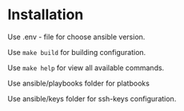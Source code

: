 # Installation

Use .env - file for choose ansible version.

Use ``make build`` for building configuration.

Use ``make help`` for view all available commands.

Use ansible/playbooks folder for platbooks

Use ansible/keys folder for ssh-keys configuration.